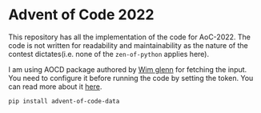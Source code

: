 # Advent of Code 2022

This repository has all the implementation of the code for AoC-2022. The code is not written for readability and maintainability as the nature of the contest dictates(i.e. none of the `zen-of-python` applies here). 

I am using AOCD package authored by [Wim glenn](https://github.com/wimglenn) for fetching the input. You need to configure it before running the code by setting the token. You can read more about it [here](https://github.com/wimglenn/advent-of-code-data#quickstart). 
```
pip install advent-of-code-data
```